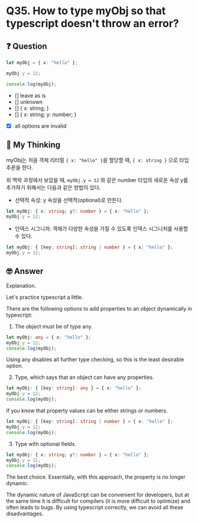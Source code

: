 # Q35. How to type myObj so that typescript doesn't throw an error?

## ❓ Question

```ts
let myObj = { x: "hello" };

myObj.y = 12;

console.log(myObj);
```

- [] leave as is
- [] unknown
- [] { x: string; }
- [] { x: string; y: number; }
- [x] all options are invalid

## 🤔 My Thinking

myObj는 처음 객체 리터럴 `{ x: "hello" }`을 할당할 때, `{ x: string }` 으로 타입 추론을 한다.

위 맥락 과정에서 보았을 때, `myObj.y = 12` 와 같은 number 타입의 새로운 속성 y를 추가하기 위해서는 다음과 같은 방법이 있다.

- 선택적 속성: y 속성을 선택적(optional)로 만든다.

```ts
let myObj: { x: string; y?: number } = { x: "hello" };
myObj.y = 12;
```

- 인덱스 시그니처: 객체가 다양한 속성을 가질 수 있도록 인덱스 시그니처를 사용할 수 있다.

```ts
let myObj: { [key: string]: string | number } = { x: "hello" };
myObj.y = 12;
```

## 🤓 Answer

Explanation.

Let's practice typescript a little.

There are the following options to add properties to an object dynamically in typescript:

1. The object must be of type any.

```ts
let myObj: any = { x: "hello" };
myObj.y = 12;
console.log(myObj);
```

Using any disables all further type checking, so this is the least desirable option.

2. Type, which says that an object can have any properties.

```ts
let myObj: { [key: string]: any } = { x: "hello" };
myObj.y = 12;
console.log(myObj);
```

If you know that property values ​​can be either strings or numbers.

```ts
let myObj: { [key: string]: string | number } = { x: "hello" };
myObj.y = 12;
console.log(myObj);
```

3. Type with optional fields.

```ts
let myObj: { x: string; y?: number } = { x: "hello" };
myObj.y = 12;
console.log(myObj);
```

The best choice. Essentially, with this approach, the property is no longer dynamic.

The dynamic nature of JavaScript can be convenient for developers, but at the same time it is difficult for compilers (it is more difficult to optimize) and often leads to bugs. By using typescript correctly, we can avoid all these disadvantages.
